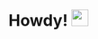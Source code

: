 # Howdy! <img src="https://raw.githubusercontent.com/MartinHeinz/MartinHeinz/master/wave.gif" width="30px">
